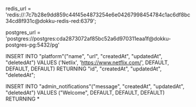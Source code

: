 redis_url =
'redis://:7c7b28e9dd859c44f45e4873254e6e04267998454784c1ac6df8bc34cd8f931c@dokku-redis-red:6379';

postgres_url = 'postgres://postgres:cda2873072af85bc52a6d970311eaa1f@dokku-postgres-pg:5432/pg'

INSERT INTO "platform"("name", "url", "createdAt", "updatedAt", "deletedAt") VALUES ('Netlix', 'https://www.netflix.com/', DEFAULT, DEFAULT, DEFAULT) RETURNING "id", "createdAt", "updatedAt", "deletedAt";


INSERT INTO "admin_notifications"("message", "createdAt", "updatedAt", "deletedAt") VALUES ("Welcome", DEFAULT, DEFAULT, DEFAULT) RETURNING *